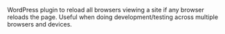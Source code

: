 WordPress plugin to reload all browsers viewing a site if any browser reloads the page.  Useful when doing development/testing across multiple browsers and devices.
